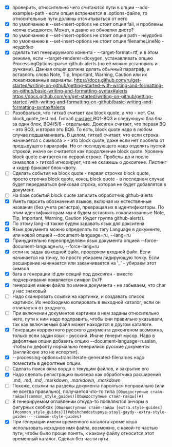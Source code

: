
  - [X] проверить, относительно чего считаются пути в опции --add-examples-path - если опция встречается 
    в .options-файле, то относительные пути должны отсчитываться от него
  - [X] по умолчанию в --set-insert-options не стоит опция fail, и проблемы молча съедаются. Может, я давно не обновлял дистр?
  - [X] по умолчанию в --set-insert-options не стоит опция path - неудобно
  - [X] по умолчанию в --set-insert-options не стоит опция filenameLineNo - неудобно
  - [X] сделать тип генерируемого конента - --target-format=rtf, и в этом режиме, если --target-renderer=doxygen, устанавливать
    опцию ProcessingOptions::parse-github-alerts (но её можно установить и ручками). Данная опция должна делать обычный параграф, и вставлять
    слова Note, Tip, Important, Warning, Caution или их локализованные варианты.
    https://docs.github.com/ru/get-started/writing-on-github/getting-started-with-writing-and-formatting-on-github/basic-writing-and-formatting-syntax#alerts
    https://docs.github.com/en/get-started/writing-on-github/getting-started-with-writing-and-formatting-on-github/basic-writing-and-formatting-syntax#alerts
  - [ ] Разобраться, что гитхаб считает как block quote, а что - нет. См. block_quote_test.md. Гитхаб [считает ](https://github.com/al-martyn1/umba-md-pp/blob/main/tests/block_quote_test.md)
        BQ1-BQ3 и следующую бла бла за один блок, BQ4/5/6 - отдельные. Доксиген считает, что первая BQ - это BQ3, и вторая это BQ6. То есть, block quote надо в любом случае
        подшаманивать. В целом, гитхаб считает, что если строка начинается с символа > - это block quote, даже если нет пробела от предыдущего параграфа. Но от последующего 
        надо отделять пустой строкой, иначе он считается как продолжение block quote. Уровень block quote считается по первой строке. Пробелы до и после символов > гитхаб 
        игнорирует, что не скажешь о доксигене. Листинг и хидер брикают блок-квоту.
  - [ ] Сделать события на block quote - первая строчка block quote, просто строчка block quote, конец block quote - в последнем случае будет передаваться 
        фейковая строка, которая не будет добавлятся в документ.
  - [ ] На базе событий block quote запилить обработчик github-alerts
  - [X] Уметь парсить обозначения языков, включая их естественные названия (без учета регистра), превращая их в идентификаторы. По этим идентификаторам
    мы и будем вставлять локализованные Note, Tip, Important, Warning, Caution (будет группа github-alerts).
  - [X] По этому lang-id также будем задавать язык для доксигена
  - [X] Язык документа можно определять по тэгу Language в документе, или новой опцией --document-language=ru, --lang=ru
  - [X] Принудительно переопределяем язык документа опцией --force-document-language=ru, --force-lang=ru
  - [X] если не задан выходной файл, проверяем входной файл. Если начинается на точку, то просто убираем лидирующую точку. Если расширение начинается 
    или заканчивается на '_' - убираем этот символ
  - [X] бага в генерации id для секций под доксиген - вместо подчеркивания появляется символ 0x7F
  - [X] генерация имени файла по имени документа - не забываем, что char у нас знаковый
  - [ ] Надо сканировать ссылки на картинки, и создавать список картинок. Их необходимо копировать в выходной каталог, если он отличается от входного.
  - [ ] При включении документов картинки в нем заданы относительно него, пути к ним надо подправить, чтобы они правильно указывали, так как 
        включаемый файл может находится в другом каталоге.
  - [X] Генерация корректного русского документа доксигеном возможна, только если задан язык - русский. Иначе генерит мусор.
        Надо в дефолтные опции добавить опцию --document-language=russian, чтобы по дефолту нормально генерились русские документы (английские это не испортит).
  - [X] --processing-options=transliterate-generated-filenames надо поместить в дефолтные опции.
  - [ ] Сделать поиск окна ворда с текущим файлов, и закрытие его
  - [X] Надо сделать регистрацию вьювера как обработчика расширений .md, ._md, .md_, .markdown, ._markdown, .markdown_
  - [ ] Похоже, ссылки на разделы документа парсяться неправильно (или не всегда правильно), получается что-то типа `[Общедоступные стайл-гайды](common_style_guides)[Общедоступные стайл-гайды](#)`
  - [ ] В генерируемом оглавлении откуда-то появляются анчоры в фигурных скобках
        `[Общедоступные стайл-гайды [extra.style-guides] {#common_style_guides}](#obshchedostupnye-stayl-gaydy--extra-style-guides----common-style-guides)`
  - [X] При генерации имени временного каталога кроме хэша использовать исходное имя файла, возможно, с какой-то частью пути, чтобы было проще понять, к какому файлу относится этот временный каталог.
        Сделал без части пути.
